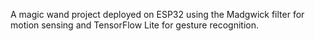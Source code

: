 A magic wand project deployed on ESP32 using the Madgwick filter for motion sensing and TensorFlow Lite for gesture recognition.
